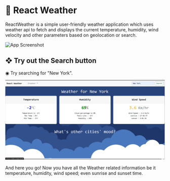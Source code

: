 # 🔵 React Weather
ReactWeather is a simple user-friendly weather application which uses weather api to fetch and displays the current temperature, humidity, wind velocity and other parameters based on geolocation or search.

![App Screenshot](https://user-images.githubusercontent.com/114488605/208924268-dad033f2-06ed-4fbe-9202-43844952ee4d.jpg)


## ❖ Try out the Search button

   ◉ Try searching for "New York".

![App Screenshot](https://github.com/Abhishek-Kanti/React-Weather/blob/master/img2.jpg)

   And here you go! Now you have all the Weather related information be it temperature, humidity, wind speed; even sunrise and sunset time.

